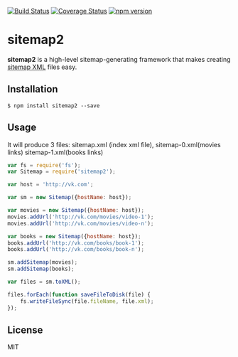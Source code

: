 [![Build Status](https://travis-ci.org/vlkosinov/sitemap2.svg?branch=master)](https://travis-ci.org/vlkosinov/sitemap2)
[![Coverage Status](https://coveralls.io/repos/vlkosinov/sitemap2/badge.svg?branch=master)](https://coveralls.io/r/vlkosinov/sitemap2?branch=master)
[![npm version](https://badge.fury.io/js/sitemap2.svg)](http://badge.fury.io/js/sitemap2)

sitemap2
==========

**sitemap2** is a high-level sitemap-generating framework that makes creating [sitemap XML](http://www.sitemaps.org/) files easy.

## Installation
    $ npm install sitemap2 --save

## Usage


It will produce 3 files: sitemap.xml (index xml file), sitemap-0.xml(movies links) sitemap-1.xml(books links)

```js
var fs = require('fs');
var Sitemap = require('sitemap2');

var host = 'http://vk.com';

var sm = new Sitemap({hostName: host});

var movies = new Sitemap({hostName: host});
movies.addUrl('http://vk.com/movies/video-1');
movies.addUrl('http://vk.com/movies/video-n');

var books = new Sitemap({hostName: host});
books.addUrl('http://vk.com/books/book-1');
books.addUrl('http://vk.com/books/book-n');

sm.addSitemap(movies);
sm.addSitemap(books);

var files = sm.toXML();

files.forEach(function saveFileToDisk(file) {
    fs.writeFileSync(file.fileName, file.xml);
});

```

License
-------
MIT
